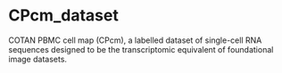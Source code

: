 # CPcm_dataset
COTAN PBMC cell map (CPcm), a labelled dataset of single-cell RNA sequences designed to be the transcriptomic equivalent of foundational image datasets.

